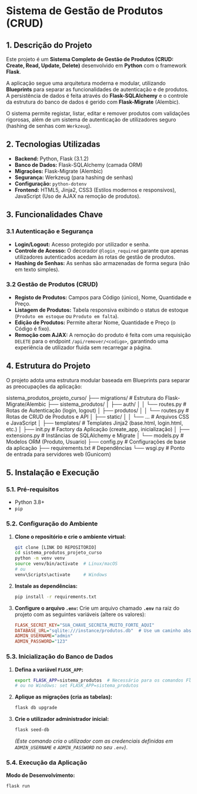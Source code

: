 # Sistema de Gestão de Produtos (CRUD)

## 1. Descrição do Projeto

Este projeto é um **Sistema Completo de Gestão de Produtos (CRUD: Create, Read, Update, Delete)** desenvolvido em **Python** com o framework **Flask**.

A aplicação segue uma arquitetura moderna e modular, utilizando **Blueprints** para separar as funcionalidades de autenticação e de produtos. A persistência de dados é feita através do **Flask-SQLAlchemy** e o controle da estrutura do banco de dados é gerido com **Flask-Migrate** (Alembic).

O sistema permite registar, listar, editar e remover produtos com validações rigorosas, além de um sistema de autenticação de utilizadores seguro (hashing de senhas com `Werkzeug`).

## 2. Tecnologias Utilizadas

* **Backend:** Python, Flask (3.1.2)
* **Banco de Dados:** Flask-SQLAlchemy (camada ORM)
* **Migrações:** Flask-Migrate (Alembic)
* **Segurança:** Werkzeug (para hashing de senhas)
* **Configuração:** `python-dotenv`
* **Frontend:** HTML5, Jinja2, CSS3 (Estilos modernos e responsivos), JavaScript (Uso de AJAX na remoção de produtos).

## 3. Funcionalidades Chave

### 3.1 Autenticação e Segurança
* **Login/Logout:** Acesso protegido por utilizador e senha.
* **Controle de Acesso:** O decorador `@login_required` garante que apenas utilizadores autenticados acedam às rotas de gestão de produtos.
* **Hashing de Senhas:** As senhas são armazenadas de forma segura (não em texto simples).

### 3.2 Gestão de Produtos (CRUD)
* **Registo de Produtos:** Campos para Código (único), Nome, Quantidade e Preço.
* **Listagem de Produtos:** Tabela responsiva exibindo o status de estoque (`Produto em estoque` ou `Produto em falta`).
* **Edição de Produtos:** Permite alterar Nome, Quantidade e Preço (o Código é fixo).
* **Remoção com AJAX:** A remoção do produto é feita com uma requisição `DELETE` para o endpoint `/api/remover/<codigo>`, garantindo uma experiência de utilizador fluida sem recarregar a página.

## 4. Estrutura do Projeto

O projeto adota uma estrutura modular baseada em Blueprints para separar as preocupações da aplicação:

sistema_produtos_projeto_curso/
├── migrations/             # Estrutura do Flask-Migrate/Alembic
├── sistema_produtos/
│   ├── auth/
│   │   └── routes.py      # Rotas de Autenticação (login, logout)
│   ├── produtos/
│   │   └── routes.py      # Rotas de CRUD de Produtos e API
│   ├── static/
│   │   └── ...            # Arquivos CSS e JavaScript
│   ├── templates/         # Templates Jinja2 (base.html, login.html, etc.)
│   ├── init.py        # Factory da Aplicação (create_app, inicialização)
│   ├── extensions.py      # Instâncias de SQLAlchemy e Migrate
│   └── models.py          # Modelos ORM (Produto, Usuario)
├── config.py              # Configurações de base da aplicação
├── requirements.txt       # Dependências
└── wsgi.py                # Ponto de entrada para servidores web (Gunicorn)


## 5. Instalação e Execução

### 5.1. Pré-requisitos
* Python 3.8+
* `pip`

### 5.2. Configuração do Ambiente

1.  **Clone o repositório e crie o ambiente virtual:**
    ```bash
    git clone [LINK DO REPOSITÓRIO]
    cd sistema_produtos_projeto_curso
    python -m venv venv
    source venv/bin/activate  # Linux/macOS
    # ou
    venv\Scripts\activate     # Windows
    ```

2.  **Instale as dependências:**
    ```bash
    pip install -r requirements.txt
    ```

3.  **Configure o arquivo `.env`:**
    Crie um arquivo chamado **`.env`** na raiz do projeto com as seguintes variáveis (altere os valores):

    ```ini
    FLASK_SECRET_KEY="SUA_CHAVE_SECRETA_MUITO_FORTE_AQUI"
    DATABASE_URL="sqlite:///instance/produtos.db"  # Use um caminho absoluto ou relativo, mas crie a pasta 'instance'.
    ADMIN_USERNAME="admin"
    ADMIN_PASSWORD="123"
    ```

### 5.3. Inicialização do Banco de Dados

1.  **Defina a variável `FLASK_APP`:**
    ```bash
    export FLASK_APP=sistema_produtos  # Necessário para os comandos Flask CLI
    # ou no Windows: set FLASK_APP=sistema_produtos
    ```

2.  **Aplique as migrações (cria as tabelas):**
    ```bash
    flask db upgrade
    ```

3.  **Crie o utilizador administrador inicial:**
    ```bash
    flask seed-db
    ```
    *(Este comando cria o utilizador com as credenciais definidas em `ADMIN_USERNAME` e `ADMIN_PASSWORD` no seu `.env`)*.

### 5.4. Execução da Aplicação

**Modo de Desenvolvimento:**
```bash
flask run
